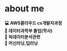 # **about me**

**:computer: AWS클라우드 cs개발자과정**\
**:floppy_disk: 데이터과학부 졸업(학사)**\
**:minidisc: 빅데이터분석관련**\
**:iphone: 머신러닝,딥러닝**
